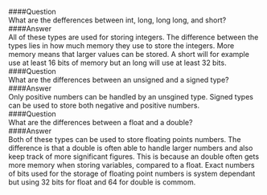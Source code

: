 ####Question  
What are the defferences between int, long, long long, and short?  
####Answer  
All of these types are used for storing integers. The difference between the types lies in how much memory they use to store the integers. More memory means that larger values can be stored. A short will for example use at least 16 bits of memory but an long will use at least 32 bits.  
####Question  
What are the differences between an unsigned and a signed type?  
####Answer  
Only positive numbers can be handled by an unsgined type. Signed types can be used to store both negative and positive numbers.  
####Question  
What are the differences between a float and a double?  
####Answer  
Both of these types can be used to store floating points numbers. The difference is that a double is often able to handle larger numbers and also keep track of more significant figures. This is because an double often gets more memory when storing variables, compared to a float. Exact numbers of bits used for the storage of floating point numbers is system dependant but using 32 bits for float and 64 for double is commom.  

